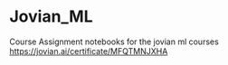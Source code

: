 # Jovian_ML
Course Assignment notebooks for the jovian ml courses
https://jovian.ai/certificate/MFQTMNJXHA
